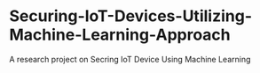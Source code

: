 # Securing-IoT-Devices-Utilizing-Machine-Learning-Approach
A research project on Secring IoT Device Using Machine Learning
